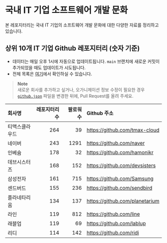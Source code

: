 # 국내 IT 기업 소프트웨어 개발 문화
본 레포지터리는 국내 IT 기업의 소프트웨어 개발 문화에 대한 다양한 자료를 정리하고 있습니다.

## 상위 10개 IT 기업 Github 레포지터리 (숫자 기준)

- 데이터는 매일 오후 1시에 자동으로 업데이트됩니다. `main` 브랜치에 새로운 커밋이 추가되었을 때도 업데이트가 시도됩니다.
- 전체 목록은 [여기](./github.md)에서 확인하실 수 있습니다.

> **Note**<br />
> 새로운 회사를 추가하고 싶거나, 오가니제이션 정보 수정이 필요한 경우 [`github.json`](./github.json) 파일을 변경한 뒤에, Pull Request를 올려 주세요.

<!-- MARKDOWN_TABLE(GITHUB): START -->

| **회사명** | **레포지터리 수** | **팔로워 수** | **Github 주소** |
|:---|---:|---:|:---|
| 티맥스클라우드 | 264 | 39 | https://github.com/tmax-cloud |
| 네이버 | 243 | 1291 | https://github.com/naver |
| 인베슘 | 178 | 32 | https://github.com/hamonikr |
| 데브시스터즈 | 168 | 152 | https://github.com/devsisters |
| 삼성전자 | 161 | 715 | https://github.com/Samsung |
| 센드버드 | 155 | 236 | https://github.com/sendbird |
| 플라네타리움 | 134 | 137 | https://github.com/planetarium |
| 라인 | 119 | 812 | https://github.com/line |
| 래블업 | 119 | 69 | https://github.com/lablup |
| 리디 | 114 | 142 | https://github.com/ridi |

<!-- MARKDOWN_TABLE(GITHUB): END -->

